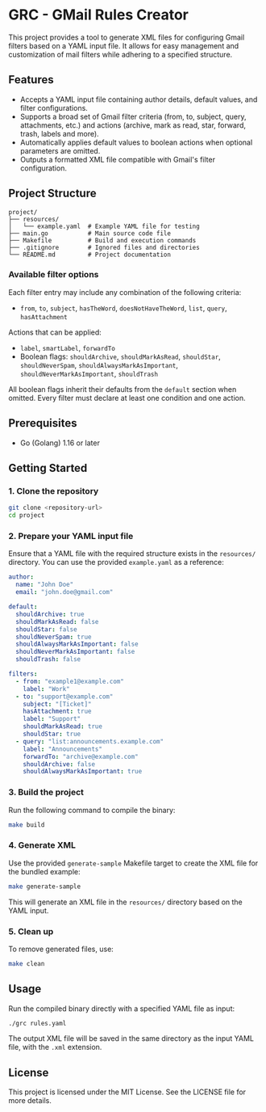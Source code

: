 # GRC - GMail Rules Creator

This project provides a tool to generate XML files for configuring Gmail filters based on a YAML input file. It allows for easy management and customization of mail filters while adhering to a specified structure.

## Features
- Accepts a YAML input file containing author details, default values, and filter configurations.
- Supports a broad set of Gmail filter criteria (from, to, subject, query, attachments, etc.) and actions (archive, mark as read, star, forward, trash, labels and more).
- Automatically applies default values to boolean actions when optional parameters are omitted.
- Outputs a formatted XML file compatible with Gmail's filter configuration.

## Project Structure
```
project/
├── resources/
│   └── example.yaml  # Example YAML file for testing
├── main.go           # Main source code file
├── Makefile          # Build and execution commands
├── .gitignore        # Ignored files and directories
└── README.md         # Project documentation
```

### Available filter options

Each filter entry may include any combination of the following criteria:
- `from`, `to`, `subject`, `hasTheWord`, `doesNotHaveTheWord`, `list`, `query`, `hasAttachment`

Actions that can be applied:
- `label`, `smartLabel`, `forwardTo`
- Boolean flags: `shouldArchive`, `shouldMarkAsRead`, `shouldStar`, `shouldNeverSpam`, `shouldAlwaysMarkAsImportant`, `shouldNeverMarkAsImportant`, `shouldTrash`

All boolean flags inherit their defaults from the `default` section when omitted. Every filter must declare at least one condition and one action.

## Prerequisites
- Go (Golang) 1.16 or later

## Getting Started

### 1. Clone the repository
```bash
git clone <repository-url>
cd project
```

### 2. Prepare your YAML input file
Ensure that a YAML file with the required structure exists in the `resources/` directory. You can use the provided `example.yaml` as a reference:

```yaml
author:
  name: "John Doe"
  email: "john.doe@gmail.com"

default:
  shouldArchive: true
  shouldMarkAsRead: false
  shouldStar: false
  shouldNeverSpam: true
  shouldAlwaysMarkAsImportant: false
  shouldNeverMarkAsImportant: false
  shouldTrash: false

filters:
  - from: "example1@example.com"
    label: "Work"
  - to: "support@example.com"
    subject: "[Ticket]"
    hasAttachment: true
    label: "Support"
    shouldMarkAsRead: true
    shouldStar: true
  - query: "list:announcements.example.com"
    label: "Announcements"
    forwardTo: "archive@example.com"
    shouldArchive: false
    shouldAlwaysMarkAsImportant: true
```

### 3. Build the project
Run the following command to compile the binary:
```bash
make build
```

### 4. Generate XML
Use the provided `generate-sample` Makefile target to create the XML file for the bundled example:
```bash
make generate-sample
```
This will generate an XML file in the `resources/` directory based on the YAML input.

### 5. Clean up
To remove generated files, use:
```bash
make clean
```

## Usage
Run the compiled binary directly with a specified YAML file as input:
```bash
./grc rules.yaml
```
The output XML file will be saved in the same directory as the input YAML file, with the `.xml` extension.

## License
This project is licensed under the MIT License. See the LICENSE file for more details.
